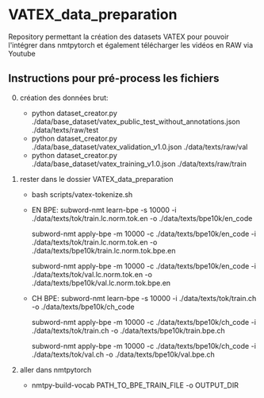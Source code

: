 # VATEX_data_preparation
Repository permettant la création des datasets VATEX pour pouvoir l'intégrer dans nmtpytorch et également télécharger les vidéos en RAW via Youtube

## Instructions pour pré-process les fichiers
0) création des données brut:
    - python dataset_creator.py ./data/base_dataset/vatex_public_test_without_annotations.json ./data/texts/raw/test
    - python dataset_creator.py ./data/base_dataset/vatex_validation_v1.0.json ./data/texts/raw/val
    - python dataset_creator.py ./data/base_dataset/vatex_training_v1.0.json ./data/texts/raw/train


1) rester dans le dossier VATEX_data_preparation
	- bash scripts/vatex-tokenize.sh
	- EN BPE:
	  subword-nmt learn-bpe -s 10000 -i ./data/texts/tok/train.lc.norm.tok.en -o ./data/texts/bpe10k/en_code

	  subword-nmt apply-bpe -m 10000 -c ./data/texts/bpe10k/en_code -i ./data/texts/tok/train.lc.norm.tok.en -o ./data/texts/bpe10k/train.lc.norm.tok.bpe.en

	  subword-nmt apply-bpe -m 10000 -c ./data/texts/bpe10k/en_code -i ./data/texts/tok/val.lc.norm.tok.en -o ./data/texts/bpe10k/val.lc.norm.tok.bpe.en

	- CH BPE:
	  subword-nmt learn-bpe -s 10000 -i ./data/texts/tok/train.ch -o ./data/texts/bpe10k/ch_code

	  subword-nmt apply-bpe -m 10000 -c ./data/texts/bpe10k/ch_code -i ./data/texts/tok/train.ch -o ./data/texts/bpe10k/train.bpe.ch

	  subword-nmt apply-bpe -m 10000 -c ./data/texts/bpe10k/ch_code -i ./data/texts/tok/val.ch -o ./data/texts/bpe10k/val.bpe.ch


2) aller dans nmtpytorch
    - nmtpy-build-vocab  PATH_TO_BPE_TRAIN_FILE -o OUTPUT_DIR
